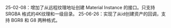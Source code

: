 25-02-08：增加了从远程纹理地址创建 Material Instance 的接口。只支持 SRGBA 格式的4K纹理和一级目录。
25-06-26：实现了从id创建资产的回调，支持 BGR8 和 G8 两种格式。